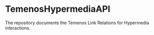 TemenosHypermediaAPI
====================

The repository documents the Temenos Link Relations for Hypermedia interactions.
